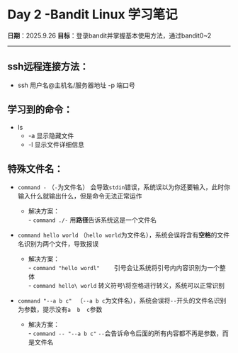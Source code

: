 # Day 2 -Bandit Linux 学习笔记

**日期**：2025.9.26
**目标**：登录bandit并掌握基本使用方法，通过bandit0~2

---

## ssh远程连接方法：
- ssh 用户名@主机名/服务器地址 -p 端口号

## 学习到的命令：

- ls  
	- -a  显示隐藏文件  
	- -l 显示文件详细信息
		

## 特殊文件名：
- `command -` （`-`为文件名） 会导致`stdin`错误，系统误以为你还要输入，此时你输入什么就输出什么，但是命令无法正常运作  
	- 解决方案：  
				- `command ./-`  	用**路径**告诉系统这是一个文件名

- `command hello world` （`hello world`为文件名），系统会误将含有**空格**的文件名识别为两个文件，导致报误  
	- 解决方案：  
				- `command "hello wordl"	`  	引号会让系统将引号内内容识别为一个整体  
				- `command hello\ world`  	转义符号\将空格进行转义，系统可以正常识别

- `command "--a b c" ` （`--a b c`为文件名），系统会误将`--`开头的文件名识别为参数，提示没有`a  b  c`参数  
  	- 解决方案：  
				- `command -- "--a b c"`		`--`会告诉命令后面的所有内容都不再是参数，而是文件名	
